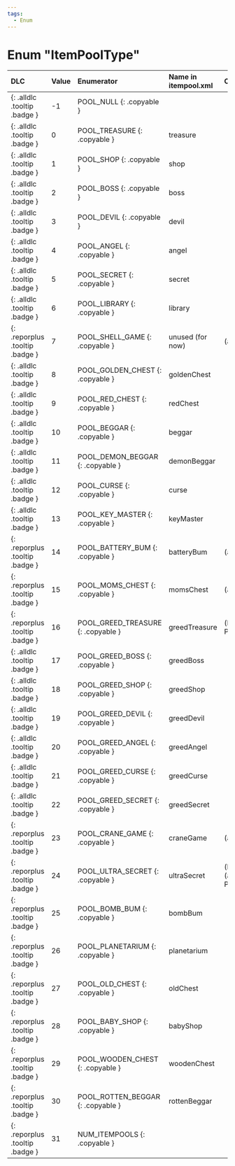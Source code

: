 ```yaml
---
tags:
  - Enum
---
```

# Enum "ItemPoolType"
|DLC|Value|Enumerator| Name in itempool.xml |Comment|
|:--|:--|:--|:--|:--|
|[ ](#){: .alldlc .tooltip .badge }|-1 |POOL_NULL {: .copyable } |  |  |
|[ ](#){: .alldlc .tooltip .badge }|0 |POOL_TREASURE {: .copyable } | treasure | |
|[ ](#){: .alldlc .tooltip .badge }|1 |POOL_SHOP {: .copyable } | shop |  |
|[ ](#){: .alldlc .tooltip .badge }|2 |POOL_BOSS {: .copyable } | boss |  |
|[ ](#){: .alldlc .tooltip .badge }|3 |POOL_DEVIL {: .copyable } | devil |  |
|[ ](#){: .alldlc .tooltip .badge }|4 |POOL_ANGEL {: .copyable } | angel |  |
|[ ](#){: .alldlc .tooltip .badge }|5 |POOL_SECRET {: .copyable } | secret |  |
|[ ](#){: .alldlc .tooltip .badge }|6 |POOL_LIBRARY {: .copyable } | library |  |
|[ ](#){: .reporplus .tooltip .badge }|7 |POOL_SHELL_GAME {: .copyable } | unused (for now) | (ab+: POOL_CHALLENGE) |
|[ ](#){: .alldlc .tooltip .badge }|8 |POOL_GOLDEN_CHEST {: .copyable } | goldenChest |  |
|[ ](#){: .alldlc .tooltip .badge }|9 |POOL_RED_CHEST {: .copyable } | redChest |  |
|[ ](#){: .alldlc .tooltip .badge }|10 |POOL_BEGGAR {: .copyable } | beggar |  |
|[ ](#){: .alldlc .tooltip .badge }|11 |POOL_DEMON_BEGGAR {: .copyable } | demonBeggar |  |
|[ ](#){: .alldlc .tooltip .badge }|12 |POOL_CURSE {: .copyable } | curse |  |
|[ ](#){: .alldlc .tooltip .badge }|13 |POOL_KEY_MASTER {: .copyable } | keyMaster |  |
|[ ](#){: .reporplus .tooltip .badge }|14 |POOL_BATTERY_BUM {: .copyable } | batteryBum | (ab+: POOL_BOSSRUSH) |
|[ ](#){: .reporplus .tooltip .badge }|15 |POOL_MOMS_CHEST {: .copyable } | momsChest | (ab+: POOL_DUNGEON) |
|[ ](#){: .reporplus .tooltip .badge }|16 |POOL_GREED_TREASURE {: .copyable } | greedTreasure | (legacy: POOL_GREED_TREASUREL) |
|[ ](#){: .alldlc .tooltip .badge }|17 |POOL_GREED_BOSS {: .copyable } | greedBoss |  |
|[ ](#){: .alldlc .tooltip .badge }|18 |POOL_GREED_SHOP {: .copyable } | greedShop |  |
|[ ](#){: .alldlc .tooltip .badge }|19 |POOL_GREED_DEVIL {: .copyable } | greedDevil |  |
|[ ](#){: .alldlc .tooltip .badge }|20 |POOL_GREED_ANGEL {: .copyable } | greedAngel |  |
|[ ](#){: .alldlc .tooltip .badge }|21 |POOL_GREED_CURSE {: .copyable } | greedCurse |  |
|[ ](#){: .alldlc .tooltip .badge }|22 |POOL_GREED_SECRET {: .copyable } | greedSecret |  |
|[ ](#){: .reporplus .tooltip .badge }|23 |POOL_CRANE_GAME {: .copyable } | craneGame | (ab+: POOL_GREED_LIBRARY)  |
|[ ](#){: .reporplus .tooltip .badge }|24 |POOL_ULTRA_SECRET {: .copyable } | ultraSecret | (legacy: POOL_24) <br> (ab+: POOL_GREED_GOLDEN_CHEST) |
|[ ](#){: .reporplus .tooltip .badge }|25 |POOL_BOMB_BUM {: .copyable } | bombBum |  |
|[ ](#){: .reporplus .tooltip .badge }|26 |POOL_PLANETARIUM {: .copyable } | planetarium |  |
|[ ](#){: .reporplus .tooltip .badge }|27 |POOL_OLD_CHEST {: .copyable } | oldChest |  |
|[ ](#){: .reporplus .tooltip .badge }|28 |POOL_BABY_SHOP {: .copyable } | babyShop |  |
|[ ](#){: .reporplus .tooltip .badge }|29 |POOL_WOODEN_CHEST {: .copyable } | woodenChest |  |
|[ ](#){: .reporplus .tooltip .badge }|30 |POOL_ROTTEN_BEGGAR {: .copyable } | rottenBeggar |  |
|[ ](#){: .reporplus .tooltip .badge }|31 |NUM_ITEMPOOLS {: .copyable } |  |
